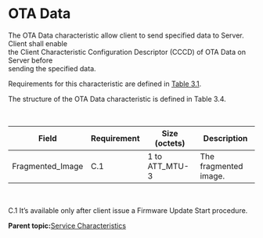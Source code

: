 # OTA Data

The OTA Data characteristic allow client to send specified data to Server. Client shall enable<br /> the Client Characteristic Configuration Descriptor \(CCCD\) of OTA Data on Server before<br /> sending the specified data.

Requirements for this characteristic are defined in [Table 3.1](GUID-57858D1B-EA35-40DE-9714-EBD47F6C09F8.md).

The structure of the OTA Data characteristic is defined in Table 3.4.

<br />

|**Field**|**Requirement**|**Size \(octets\)**|**Description**|
|---------|---------------|-------------------|---------------|
|Fragmented\_Image|C.1|1 to ATT\_MTU-3|The fragmented image.|

<br />

C.1 It’s available only after client issue a Firmware Update Start procedure.

**Parent topic:**[Service Characteristics](GUID-57858D1B-EA35-40DE-9714-EBD47F6C09F8.md)

